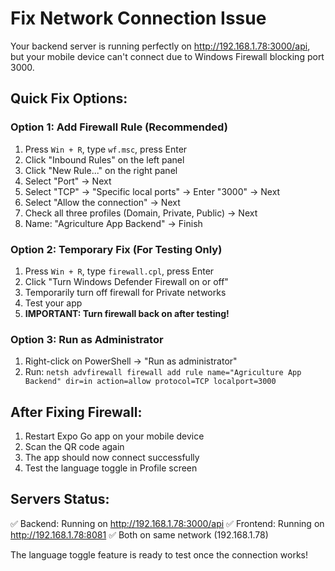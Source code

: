 # Fix Network Connection Issue

Your backend server is running perfectly on http://192.168.1.78:3000/api, but your mobile device can't connect due to Windows Firewall blocking port 3000.

## Quick Fix Options:

### Option 1: Add Firewall Rule (Recommended)
1. Press `Win + R`, type `wf.msc`, press Enter
2. Click "Inbound Rules" on the left panel
3. Click "New Rule..." on the right panel
4. Select "Port" → Next
5. Select "TCP" → "Specific local ports" → Enter "3000" → Next
6. Select "Allow the connection" → Next
7. Check all three profiles (Domain, Private, Public) → Next
8. Name: "Agriculture App Backend" → Finish

### Option 2: Temporary Fix (For Testing Only)
1. Press `Win + R`, type `firewall.cpl`, press Enter
2. Click "Turn Windows Defender Firewall on or off"
3. Temporarily turn off firewall for Private networks
4. Test your app
5. **IMPORTANT: Turn firewall back on after testing!**

### Option 3: Run as Administrator
1. Right-click on PowerShell → "Run as administrator"
2. Run: `netsh advfirewall firewall add rule name="Agriculture App Backend" dir=in action=allow protocol=TCP localport=3000`

## After Fixing Firewall:
1. Restart Expo Go app on your mobile device
2. Scan the QR code again
3. The app should now connect successfully
4. Test the language toggle in Profile screen

## Servers Status:
✅ Backend: Running on http://192.168.1.78:3000/api
✅ Frontend: Running on http://192.168.1.78:8081
✅ Both on same network (192.168.1.78)

The language toggle feature is ready to test once the connection works!
